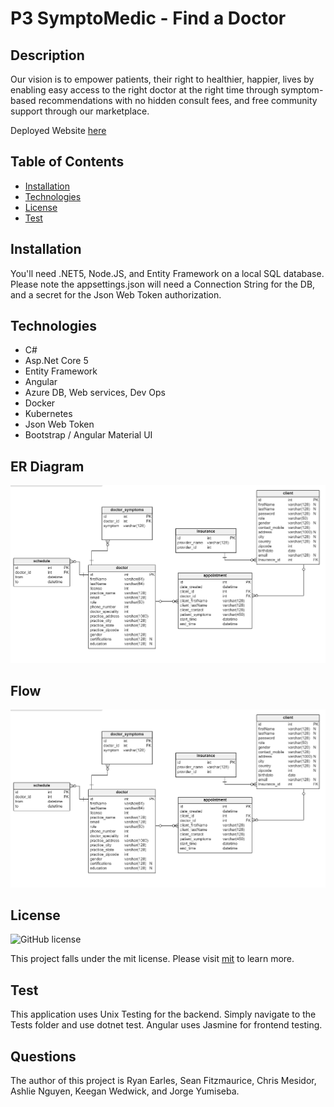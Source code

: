 # P3 SymptoMedic - Find a Doctor

## Description

Our vision is to empower patients, their right to healthier, happier, lives by enabling easy access to the right doctor at the right time through symptom-based recommendations with no hidden consult fees, and free community support through our marketplace.

Deployed Website [here](http://symptomedic-ui.eastus.cloudapp.azure.com)
    

## Table of Contents 
* [Installation](#Installation) 
* [Technologies](#Technologies)
* [License](#License) 
* [Test](#Test) 

    

## Installation

You'll need .NET5, Node.JS, and Entity Framework on a local SQL database. Please note the appsettings.json will need a Connection String for the DB, and a secret for the Json Web Token authorization. 

## Technologies

- C#
- Asp.Net Core 5
- Entity Framework
- Angular
- Azure DB, Web services, Dev Ops
- Docker
- Kubernetes
- Json Web Token
- Bootstrap / Angular Material UI

## ER Diagram
![SymptoMedic Tables](./assets/P3-ER-Diagram.png)


## Flow
![Booking Appt Flow](./assets/P3-ER-Diagram.png)


## License

![GitHub license](https://img.shields.io/badge/license-mit-blue.svg)
    
This project falls under the mit license. Please visit [mit](https://choosealicense.com/licenses/mit) to learn more.
    

## Test

This application uses Unix Testing for the backend. Simply navigate to the Tests folder and use dotnet test. Angular uses Jasmine for frontend testing. 
    

## Questions
The author of this project is Ryan Earles, Sean Fitzmaurice, Chris Mesidor, Ashlie Nguyen, Keegan Wedwick, and Jorge Yumiseba.
    
   
